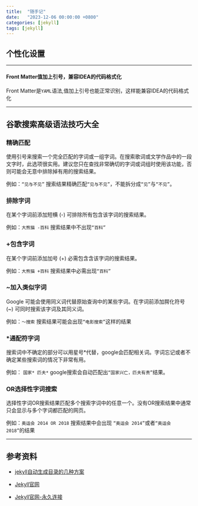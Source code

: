 ```yaml
---
title:  "随手记"
date:   "2023-12-06 00:00:00 +0800"
categories: [jekyll]
tags: [jekyll]
---
```



## 个性化设置

---

#### Front Matter值加上引号，兼容IDEA的代码格式化

Front Matter是`YAML`语法,值加上引号也能正常识别，这样能兼容IDEA的代码格式化


---
## 谷歌搜索高级语法技巧大全

### 精确匹配

使用引号来搜索一个完全匹配的字词或一组字词。在搜索歌词或文学作品中的一段文字时，此选项很实用。建议您只在查找非常确切的字词或词组时使用该功能，否则可能会无意中排除掉有用的搜索结果。

例如：``“见与不见”`` 搜索结果精确匹配``“见与不见”``，不能拆分成``“见”``与``“不见”``。

### 排除字词

在某个字词前添加短横 (-) 可排除所有包含该字词的搜索结果。

例如：``大熊猫 -百科`` 搜索结果中不出现``“百科”``

### +包含字词

在某个字词前添加加号 (+) 必需包含含该字词的搜索结果。

例如：``大熊猫 +百科`` 搜索结果中必需出现``“百科”``

### ~加入类似字词

Google 可能会使用同义词代替原始查询中的某些字词。在字词前添加腭化符号 (~) 可同时搜索该字词及其同义词。

例如：``～搜索`` 搜索结果可能会出现``“电影搜索”``这样的结果

### *通配符字词

搜索词中不确定的部分可以用星号*代替，google会匹配相关词。字词忘记或者不确定某些搜索词的情况下非常有用。

例如： ``国家* 匹夫*`` google搜索会自动匹配出``“国家兴亡，匹夫有责”``结果。

### OR选择性字词搜索

选择性字词OR搜索结果匹配多个搜索字词中的任意一个。没有OR搜索结果中通常只会显示与多个字词都匹配的网页。

例如：``奥运会 2014 OR 2018`` 搜索结果中会出现 ``“奥运会 2014”``或者``“奥运会 2018”``的结果


---

## 参考资料

- [jekyll自动生成目录的几种方案](https://plutotree.me/2019-01-30/jekyll-toc-solution.html)

- [Jekyll官网](https://jekyllrb.com/)
- [Jekyll官网-永久连接](https://jekyllrb.com/docs/permalinks/)
